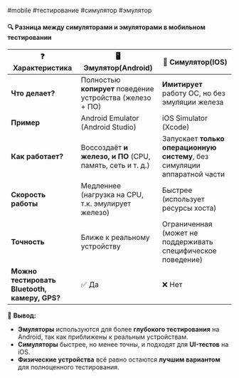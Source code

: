 #mobile #тестирование #симулятор #эмулятор

#### 🔍 Разница между **симуляторами** и **эмуляторами** в мобильном тестировании

| ❓ Характеристика                              | 🖥 **Эмулятор(Android)**                                  | 📱 **Симулятор(IOS)**                                                     |
| --------------------------------------------- | --------------------------------------------------------- | ------------------------------------------------------------------------- |
| **Что делает?**                               | Полностью **копирует** поведение устройства (железо + ПО) | **Имитирует** работу ОС, но без эмуляции железа                           |
| **Пример**                                    | Android Emulator (Android Studio)                         | iOS Simulator (Xcode)                                                     |
| **Как работает?**                             | Воссоздаёт **и железо, и ПО** (CPU, память, сеть и т. д.) | Запускает **только операционную систему**, без симуляции аппаратной части |
| **Скорость работы**                           | Медленнее (нагрузка на CPU, т.к. эмулирует железо)        | Быстрее (использует ресурсы хоста)                                        |
| **Точность**                                  | Ближе к реальному устройству                              | Ограниченная (может не поддерживать специфическое поведение)              |
| **Можно тестировать Bluetooth, камеру, GPS?** | ✅ Да                                                      | ❌ Нет                                                                     |

📌 **Вывод:**

- **Эмуляторы** используются для более **глубокого тестирования** на Android, так как приближены к реальным устройствам.
- **Симуляторы** быстрее, но менее точны, и подходят для **UI-тестов** на iOS.
- **Физические устройства** всё равно остаются **лучшим вариантом** для полноценного тестирования.